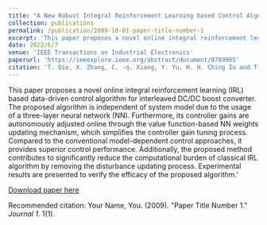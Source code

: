 ```yaml
---
title: "A New Robust Integral Reinforcement Learning based Control Algorithm for Interleaved DC/DC Boost Converter"
collection: publications
permalink: /publication/2009-10-01-paper-title-number-1
excerpt: 'This paper proposes a novel online integral reinforcement learning (IRL) based data-driven control algorithm for interleaved DC/DC boost converter. The proposed algorithm is independent of system model due to the usage of a three-layer neural network (NN). Furthermore, its controller gains are autonomously adjusted online through the value function-based NN weights updating mechanism, whcih simplifies the controller gain tuning process. Compared to the conventional model-dependent control approaches, it provides superior control performance. Additionally, the proposed method contributes to significantly reduce the computational burden of classical IRL algorithm by removing the disturbance updating process. Experimental results are presented to verify the efficacy of the proposed algorithm.'
date: 2022/6/7
venue: 'IEEE Transactions on Industrial Electronics'
paperurl: 'https://ieeexplore.ieee.org/abstract/document/9789965'
citation: 'T. Qie, X. Zhang, C. -q. Xiang, Y. Yu, H. H. Ching Iu and T. Fernando, "A New Robust Integral Reinforcement Learning based Control Algorithm for Interleaved DC/DC Boost Converter," in IEEE Transactions on Industrial Electronics, doi: 10.1109/TIE.2022.3179558.'
---
```

This paper proposes a novel online integral reinforcement learning (IRL) based data-driven control algorithm for interleaved DC/DC boost converter. The proposed algorithm is independent of system model due to the usage of a three-layer neural network (NN). Furthermore, its controller gains are autonomously adjusted online through the value function-based NN weights updating mechanism, whcih simplifies the controller gain tuning process. Compared to the conventional model-dependent control approaches, it provides superior control performance. Additionally, the proposed method contributes to significantly reduce the computational burden of classical IRL algorithm by removing the disturbance updating process. Experimental results are presented to verify the efficacy of the proposed algorithm.'


[Download paper here](http://academicpages.github.io/files/paper1.pdf)

Recommended citation: Your Name, You. (2009). "Paper Title Number 1." <i>Journal 1</i>. 1(1).